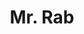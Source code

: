 ---
pid: mp117
title: Mr. Rab
location_transcription: City Hall Courtyard
coordinates: "[-75.163472826813, 39.952319504917]"
zipcode: '19143'
gen_neighborhood: West Philadelphia
neighborhood: University City
outside_phl: 
age: '67'
age_range: 60-69
instagram: 
image_file_name: mp_117.jpg
proposal_transcription: |-
  It's up to the young people to decide what monuments they want to build to: education, history, science, job site & work history, athletics, computers & robotics, time traveling (space + time)
  p.s. uncover state seal in City Hall Courtyard
topic: Education,History,Sports,Technology,Youth
topic_summary: 0, 0, 0, 0, 0
type: Other No Form
keywords_other: 
credit: Mr Rab
image_labels: 
twitter: 
facebook: 
permalink: "/monuments/mp117/"
layout: item-page
---